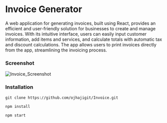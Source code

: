 # Invoice Generator

A web application for generating invoices, built using React, provides an efficient and user-friendly solution for businesses to create and manage invoices. With its intuitive interface, users can easily input customer information, add items and services, and calculate totals with automatic tax and discount calculations. The app allows users to print invoices directly from the app, streamlining the invoicing process.



### Screenshot
![Invoice_Screenshot](https://github.com/user-attachments/assets/2ef76779-c7a8-48f4-982e-005a26f6b45a)


### Installation

```
git clone https://github.com/ojhajigit/Invoice.git

npm install

npm start
```
